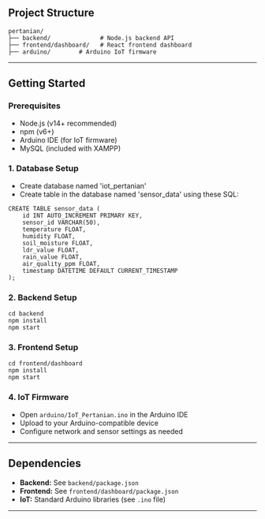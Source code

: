 ## Project Structure

```
pertanian/
├── backend/              # Node.js backend API
├── frontend/dashboard/   # React frontend dashboard
├── arduino/        # Arduino IoT firmware
```

---

## Getting Started

### Prerequisites
- Node.js (v14+ recommended)
- npm (v6+)
- Arduino IDE (for IoT firmware)
- MySQL (included with XAMPP)

### 1. Database Setup
- Create database named 'iot_pertanian'
- Create table in the database named 'sensor_data' using these SQL:
```
CREATE TABLE sensor_data (
    id INT AUTO_INCREMENT PRIMARY KEY,
    sensor_id VARCHAR(50),
    temperature FLOAT,
    humidity FLOAT,
    soil_moisture FLOAT,
    ldr_value FLOAT,
    rain_value FLOAT,
    air_quality_ppm FLOAT,
    timestamp DATETIME DEFAULT CURRENT_TIMESTAMP
);

```

### 2. Backend Setup

```
cd backend
npm install
npm start
```

### 3. Frontend Setup

```
cd frontend/dashboard
npm install
npm start
```

### 4. IoT Firmware
- Open `arduino/IoT_Pertanian.ino` in the Arduino IDE
- Upload to your Arduino-compatible device
- Configure network and sensor settings as needed


---

## Dependencies
- **Backend:** See `backend/package.json`
- **Frontend:** See `frontend/dashboard/package.json`
- **IoT:** Standard Arduino libraries (see `.ino` file)

---
